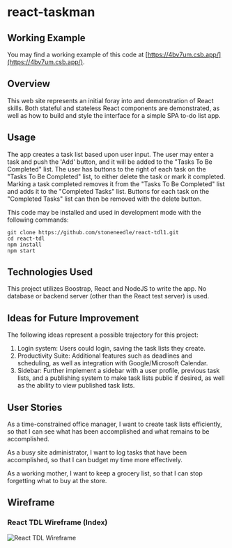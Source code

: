 # react-taskman

## Working Example

You may find a working example of this code at [https://4bv7um.csb.app/](https://4bv7um.csb.app/).

## Overview

This web site represents an initial foray into and demonstration of React skills. Both stateful and stateless React components are demonstrated, as well as how to build and style the interface for a simple SPA to-do list app.

## Usage

The app creates a task list based upon user input. The user may enter a task and push the 'Add' button, and it will be added to the "Tasks To Be Completed" list. The user has buttons to the right of each task on the "Tasks To Be Completed" list, to either delete the task or mark it completed. Marking a task completed removes it from the "Tasks To Be Completed" list and adds it to the "Completed Tasks" list. Buttons for each task on the "Completed Tasks" list can then be removed with the delete button.

This code may be installed and used in development mode with the following commands:

```
git clone https://github.com/stoneneedle/react-tdl1.git
cd react-tdl
npm install
npm start
```

## Technologies Used

This project utilizes Boostrap, React and NodeJS to write the app. No database or backend server (other than the React test server) is used.

## Ideas for Future Improvement

The following ideas represent a possible trajectory for this project:

1. Login system: Users could login, saving the task lists they create.
1. Productivity Suite: Additional features such as deadlines and scheduling, as well as integration with Google/Microsoft Calendar.
1. Sidebar: Further implement a sidebar with a user profile, previous task lists, and a publishing system to make task lists public if desired, as well as the ability to view published task lists.

## User Stories

As a time-constrained office manager, I want to create task lists efficiently, so that I can see what has been accomplished and what remains to be accomplished.

As a busy site administrator, I want to log tasks that have been accomplished, so that I can budget my time more effectively.

As a working mother, I want to keep a grocery list, so that I can stop forgetting what to buy at the store.

## Wireframe

### React TDL Wireframe (Index)

![React TDL Wireframe](https://github.com/stoneneedle/react-tdl1/blob/main/src/img/Project3ReactTDLWireframe2.png?raw=true "React TDL Index Site Wireframe")

